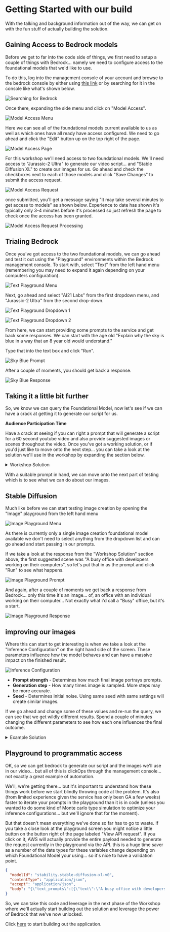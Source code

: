 # Getting Started with our build
With the talking and background information out of the way, we can get on with the fun stuff of actually building the solution.

## Gaining Access to Bedrock models
Before we get to far into the code side of things, we first need to setup a couple of things with Bedrock... namely we need to configure access to the foundational models that we'd like to use. 

To do this, log into the management console of your account and browse to the bedrock console by either using [this link](https://us-east-1.console.aws.amazon.com/bedrock/home?region=us-east-1#/) or by searching for it in the console like what's shown below.

![Searching for Bedrock](image1.png)

Once there, expanding the side menu and click on "Model Access".

![Model Access Menu](image2.png)

Here we can see all of the foundational models current available to us as well as which ones have all ready have access configured. We need to go ahead and click the "Edit" button up on the top right of the page.

![Model Access Page](image3.png)

For this workshop we'll need access to two foundational models. We'll need access to "Jurassic-2 Ultra" to generate our video script... and "Stable Diffusion XL" to create our images for us. Go ahead and check the checkboxes next to each of those models and click "Save Changes" to submit the access request.

![Model Access Request](image4.png)

once submitted, you'll get a message saying "It may take several minutes to get access to models" as shown below. Experience to date has shown it's typically only 3-4 minutes before it's processed so just refresh the page to check once the access has been granted.

![Model Access Request Processing](image5.png)

## Trialing Bedrock
Once you've got access to the two foundational models, we can go ahead and test it out using the "Playground" environments within the Bedrock management console. To start with, select "Text" from the left hand menu (remembering you may need to expand it again depending on your computers configuration).

![Text Playground Menu](image6.png)

Next, go ahead and select "AI21 Labs" from the first dropdown menu, and "Jurassic-2 Ultra" from the second drop-down.

![Text Playground Dropdown 1](image7.png)

![Text Playground Dropdown 2](image8.png)

From here, we can start providing some prompts to the service and get back some responses. We can start with the age old "Explain why the sky is blue in a way that an 8 year old would understand."

Type that into the text box and click "Run".

![Sky Blue Prompt](image9.png)

After a couple of moments, you should get back a response.

![Sky Blue Response](image10.png)

## Taking it a little bit further
So, we know we can query the Foundational Model, now let's see if we can have a crack at getting it to generate our script for us. 

**Audience Participation Time**

Have a crack at seeing if you can right a prompt that will generate a script for a 60 second youtube video and also provide suggested images or scenes throughout the video. Once you've got a working solution, or if you'd just like to move onto the next step... you can take a look at the solution we'll use in the workshop by expanding the section below.

<details>
  <summary>Workshop Solution</summary>

## Prompt 
you are a writer for a new educational YouTube channel focused on producing 60 second YouTube shorts videos.As a part of writing these new videos you need to write both the narrators script as well as call out when scenes should change and what they should change too. 

When calling out a new scene, make sure to wrap the information on a new line, surrounded by square brackets, and when referencing a person or location... make sure to use the whole name (first and last name or town and state). 

The generated script must start by defining the opening scene is as well so there are no parts of the video that are unclear as to the scene design. Based on that, produce a video on "An Introduction to DevOps"

## Response
[Opening scene: A busy office with developers working on their computers.]

Narrator: Welcome to "60 Second Shorts," your bite-sized guide to the world of technology. Today, we're diving into the fascinating world of DevOps.

[Scene change: A visual representation of software development, with developers writing code on one end and operations teams managing infrastructure on the other.]

Narrator: DevOps is a collaborative approach to software development that emphasizes communication and integration between development and operations teams.

[Scene change: A visual representation of DevOps, with developers and operations teams working together.]

Narrator: The goal of DevOps is to increase the speed of software development and delivery, while also improving quality and reliability.

[Scene change: A visual representation of DevOps tools and practices, including continuous integration, continuous delivery, and automated testing.]

Narrator: DevOps is revolutionizing the way software is developed and delivered, and it's an increasingly important skill for IT professionals.

[Scene change: A visual representation of DevOps in action, with developers and operations teams working together to deploy and manage software.]

Narrator: Thanks for watching "60 Second Shorts." Stay tuned for more bite-sized videos on technology topics.

[Closing scene: A busy office with developers working on their computers.]
</details>

With a suitable prompt in hand, we can move onto the next part of testing which is to see what we can do about our images.

## Stable Diffusion
Much like before we can start testing image creation by opening the "Image" playground from the left hand menu

![Image Playground Menu](image11.png)

As there is currently only a single image creation foundational model available we don't need to select anything from the dropdown list and can go ahead and start passing in our prompts.

If we take a look at the response from the "Workshop Solution" section above, the first suggested scene was "A busy office with developers working on their computers", so let's put that in as the prompt and click "Run" to see what happens.

![Image Playground Prompt](image12.png)

And again, after a couple of moments we get back a response from Bedrock... only this time it's an image... of, an office with an individual working on their computer... Not exactly what i'd call a "Busy" office, but it's a start.

![Image Playground Response](image13.png)

## improving our images
Where this can start to get interesting is when we take a look at the "Inference Configuration" on the right hand side of the screen. These parameters influence how the model behaves and can have a massive impact on the finished result.

![Inference Configuration](image14.png)
* **Prompt strength** - Determines how much final image portrays prompts.
* **Generation step** - How many times image is sampled. More steps may be more accurate.
* **Seed** - Determines initial noise. Using same seed with same settings will create similar images.

If we go ahead and change some of these values and re-run the query, we can see that we get wildly different results. Spend a couple of minutes changing the different parameters to see how each one influences the final outcome.

<details>
    <summary>Example Solution</summary>

By tweaking the configuration slightly we can actually come up with an image that is a much better fit for what where looking for.

![Different Image](image15.png)
</details>

## Playground to programmatic access
OK, so we can get bedrock to generate our script and the images we'll use in our video... but all of this is clickOps through the management console... not exactly a great example of automation.

We'll, we're getting there... but it's important to understand how these things work before we start blindly throwing code at the problem. It's also (from limited experience given the service has only been GA a few weeks) faster to iterate your prompts in the playground than it is in code (unless you wanted to do some kind of Monte carlo type simulation to optimize your inference configurations... but we'll ignore that for the moment).

But that doesn't mean everything we've done so far has to go to waste. If you take a close look at the playground screen you might notice a little button on the button right of the page labeled "View API request". If you click on it, AWS will actually provide the entire payload needed to generate the request currently in the playground via the API. this is a huge time saver as a number of the date types for these variables change depending on which Foundational Model your using... so it's nice to have a validation point.

```json
{
  "modelId": "stability.stable-diffusion-xl-v0",
  "contentType": "application/json",
  "accept": "application/json",
  "body": "{\"text_prompts\":[{\"text\":\"A busy office with developers working on their computers.\"}],\"cfg_scale\":25,\"seed\":356428821,\"steps\":65}"
}
```

So, we can take this code and leverage in the next phase of the Workshop where we'll actually start building out the solution and leverage the power of Bedrock that we've now unlocked.

Click [here](../stage3/01-SAMSetup.md) to start building out the application.